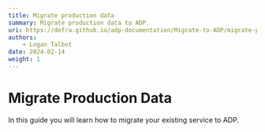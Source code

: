 ```yaml
---
title: Migrate production data
summary: Migrate production data to ADP.
uri: https://defra.github.io/adp-documentation/Migrate-to-ADP/migrate-production-data/
authors:
    - Logan Talbot
date: 2024-02-14
weight: 1
---
```


# Migrate Production Data

In this guide you will learn how to migrate your existing service to ADP.